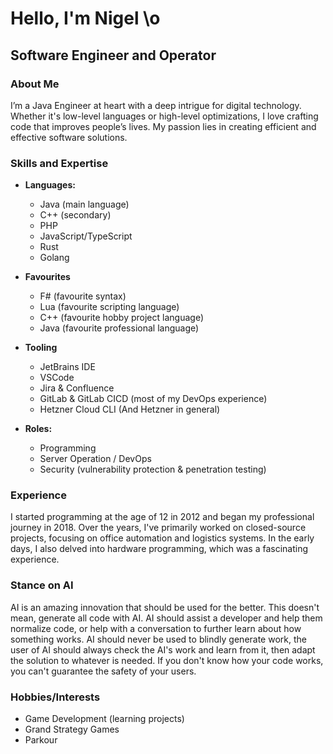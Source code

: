 # Hello, I'm Nigel \o

## Software Engineer and Operator

### About Me
I’m a Java Engineer at heart with a deep intrigue for digital technology. Whether it's low-level languages or high-level optimizations, I love crafting code that improves people’s lives. My passion lies in creating efficient and effective software solutions.

### Skills and Expertise
- **Languages:** 
  - Java (main language)
  - C++ (secondary)
  - PHP
  - JavaScript/TypeScript
  - Rust
  - Golang
 
- **Favourites**
  - F# (favourite syntax)
  - Lua (favourite scripting language)
  - C++ (favourite hobby project language)
  - Java (favourite professional language)

- **Tooling**
  - JetBrains IDE
  - VSCode
  - Jira & Confluence
  - GitLab & GitLab CICD (most of my DevOps experience)
  - Hetzner Cloud CLI (And Hetzner in general)

- **Roles:** 
  - Programming
  - Server Operation / DevOps
  - Security (vulnerability protection & penetration testing)

### Experience
I started programming at the age of 12 in 2012 and began my professional journey in 2018. Over the years, I've primarily worked on closed-source projects, focusing on office automation and logistics systems. In the early days, I also delved into hardware programming, which was a fascinating experience.

### Stance on AI
AI is an amazing innovation that should be used for the better. This doesn't mean, generate all code with AI. AI should assist a developer and help them normalize code, or help with a conversation to further learn about how something works. AI should never be used to blindly generate work, the user of AI should always check the AI's work and learn from it, then adapt the solution to whatever is needed. If you don't know how your code works, you can't guarantee the safety of your users.

### Hobbies/Interests
- Game Development (learning projects)
- Grand Strategy Games
- Parkour
